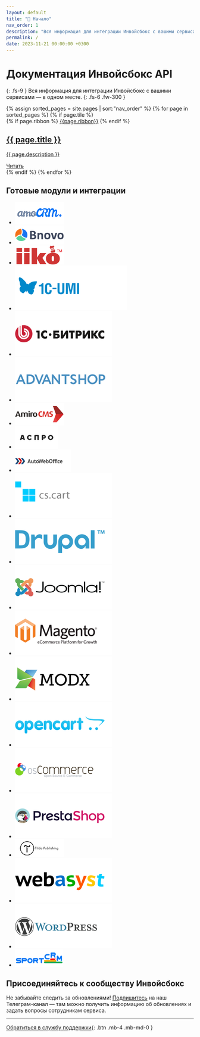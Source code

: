 ```yaml
---
layout: default
title: "🚀 Начало"
nav_order: 1
description: "Вся информация для интеграции Инвойсбокс с вашими сервисами — в одном месте"
permalink: /
date: 2023-11-21 00:00:00 +0300
---
```


# Документация Инвойсбокс API
{: .fs-9 }
Вся информация для интеграции Инвойсбокс с вашими сервисами — в одном месте.
{: .fs-6 .fw-300 }

<main class="home" id="page" role="main" itemprop="mainContentOfPage" itemscope="itemscope" itemtype="http://schema.org/Blog">
    <div id="grid" class="row flex-grid">
    {% assign sorted_pages = site.pages | sort:"nav_order" %}
    {% for page in sorted_pages %}
      {% if page.tile %}
        <article class="box-item post-{{page.main-class}}" itemscope="itemscope" itemtype="http://schema.org/BlogPosting" itemprop="blogPost">
            {% if page.ribbon %}
            <span class="ribbon">
                <a href="{{ page.url | prepend: site.baseurl }}"><span>{{page.ribbon}}</span></a>
            </span>
            {% endif %}
            <div class="box-body">
                <meta itemprop="datePublished" content="{{page.date | date_to_xmlschema }}">
                <!-- time itemprop="datePublished" datetime="{{ page.date }}" class="date">{{ page.date | date_to_string }}</time -->
                <a class="post-link" href="{{ page.url | prepend: site.baseurl }}">
                    <h2 class="post-title" itemprop="name">
                        {{ page.title }}
                    </h2>
                </a>
                <a class="post-link" href="{{ page.url | prepend: site.baseurl }}">
                    <p class="description">{{ page.description }}</p>
                </a>
                <a class="btn btn-primary" href="{{ page.url | prepend: site.baseurl }}" title="{{ page.title }}">
                    Читать
                </a>
            </div>
        </article>
      {% endif %}
    {% endfor %}
    </div>
</main>

## Готовые модули и интеграции

<div class="carousel">
    <div class="viewport">
      <ul class="overview">
        <li><a href="/docs/merchant/crm"><img border="0" src="/assets/images/crm/amocrm.png" /></a></li>
        <li><a href="/docs/merchant/erp"><img border="0" src="/assets/images/erp/bnovo.png" /></a></li>
        <li><a href="/docs/merchant/erp"><img border="0" src="/assets/images/erp/iiko.png" /></a></li>
        <li><a href="/docs/merchant/cms"><img border="0" src="/assets/images/cms/1c-umi.svg" /></a></li>
        <li><a href="/docs/merchant/cms"><img border="0" src="/assets/images/cms/1s_bitrix.svg" /></a></li>
        <li><a href="/docs/merchant/cms"><img border="0" src="/assets/images/cms/advantshop.svg" /></a></li>
        <li><a href="/docs/merchant/cms"><img border="0" src="/assets/images/cms/amirocms.png" /></a></li>
        <li><a href="/docs/merchant/cms"><img border="0" src="/assets/images/cms/aspro.png" /></a></li>
        <li><a href="/docs/merchant/cms"><img border="0" src="/assets/images/cms/autoweboffice.png" /></a></li>
        <li><a href="/docs/merchant/cms"><img border="0" src="/assets/images/cms/cscart.svg" /></a></li>
        <li><a href="/docs/merchant/cms"><img border="0" src="/assets/images/cms/drupal.svg" /></a></li>
        <li><a href="/docs/merchant/cms"><img border="0" src="/assets/images/cms/joomla.svg" /></a></li>
        <li><a href="/docs/merchant/cms"><img border="0" src="/assets/images/cms/magento.svg" /></a></li>
        <li><a href="/docs/merchant/cms"><img border="0" src="/assets/images/cms/modx.svg" /></a></li>
        <li><a href="/docs/merchant/cms"><img border="0" src="/assets/images/cms/opencart.svg" /></a></li>
        <li><a href="/docs/merchant/cms"><img border="0" src="/assets/images/cms/oscommerce.svg" /></a></li>
        <li><a href="/docs/merchant/cms"><img border="0" src="/assets/images/cms/prestashop.svg" /></a></li>
        <li><a href="/docs/merchant/cms"><img border="0" src="/assets/images/cms/tilda.png" /></a></li>
        <li><a href="/docs/merchant/cms"><img border="0" src="/assets/images/cms/webasyst.svg" /></a></li>
        <li><a href="/docs/merchant/cms"><img border="0" src="/assets/images/cms/wordpress.svg" /></a></li>
        <li><a href="/docs/merchant/crm"><img border="0" src="/assets/images/crm/sportcrm.png" /></a></li>
      </ul>
    </div>
</div>


## Присоединяйтесь к сообществу Инвойсбокс

Не забывайте следить за обновлениями! [Подпишитесь](https://t.me/invoicebox) на наш Телеграм-канал — там
можно получить информацию об обновлениях и задать вопросы сотрудникам сервиса.


---

[Обратиться в службу поддержки](https://www.invoicebox.ru/ru/contacts/feedback.html){: .btn .mb-4 .mb-md-0 }
